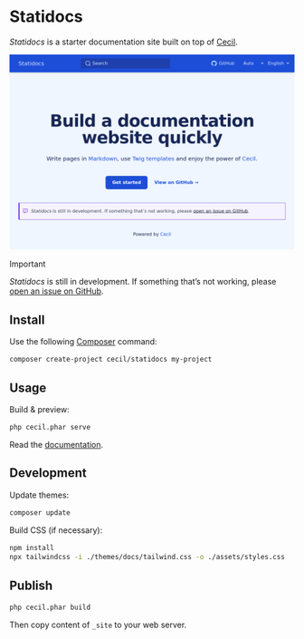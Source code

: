 # Statidocs

_Statidocs_ is a starter documentation site built on top of [Cecil](https://cecil.app).

[![Statidocs screenshot](docs/screenshot.png)](https://cecilapp.github.io/statidocs/)

> [!IMPORTANT]  
> _Statidocs_ is still in development. If something that’s not working, please [open an issue on GitHub](https://github.com/Cecilapp/statidocs/issues/new/choose).

## Install

Use the following [Composer](https://getcomposer.org/) command:

```bash
composer create-project cecil/statidocs my-project
```

## Usage

Build & preview:

```bash
php cecil.phar serve
```

Read the [documentation](https://cecilapp.github.io/statidocs/).

## Development

Update themes:

```bash
composer update
```

Build CSS (if necessary):

```bash
npm install
npx tailwindcss -i ./themes/docs/tailwind.css -o ./assets/styles.css
```

## Publish

```bash
php cecil.phar build
```

Then copy content of `_site` to your web server.
